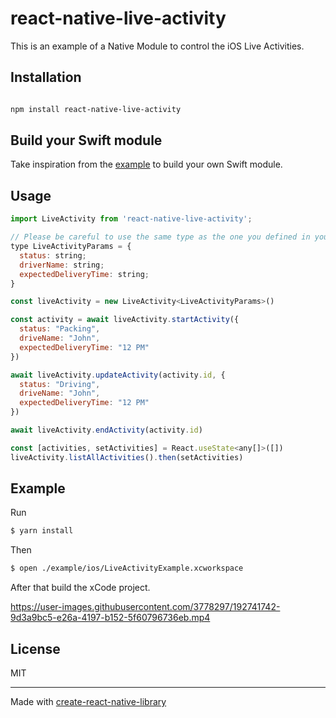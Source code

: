 # react-native-live-activity

This is an example of a Native Module to control the iOS Live Activities.

## Installation

```sh

npm install react-native-live-activity

```

## Build your Swift module

Take inspiration from the [example](./example/ios/LiveActivityDynamicIsland/LiveActivityDynamicIsland.swift) to build your own Swift module.

## Usage

```js
import LiveActivity from 'react-native-live-activity';

// Please be careful to use the same type as the one you defined in your Swift module.
type LiveActivityParams = {
  status: string;
  driverName: string;
  expectedDeliveryTime: string;
}

const liveActivity = new LiveActivity<LiveActivityParams>()

const activity = await liveActivity.startActivity({
  status: "Packing",
  driveName: "John",
  expectedDeliveryTime: "12 PM"
})

await liveActivity.updateActivity(activity.id, {
  status: "Driving",
  driveName: "John",
  expectedDeliveryTime: "12 PM"
})

await liveActivity.endActivity(activity.id)

const [activities, setActivities] = React.useState<any[]>([])
liveActivity.listAllActivities().then(setActivities)

```

## Example

Run

```bash
$ yarn install
```

Then

```bash
$ open ./example/ios/LiveActivityExample.xcworkspace
```

After that build the xCode project.

https://user-images.githubusercontent.com/3778297/192741742-9d3a9bc5-e26a-4197-b152-5f60796736eb.mp4

## License

MIT

---

Made with [create-react-native-library](https://github.com/callstack/react-native-builder-bob)
